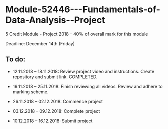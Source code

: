 # Module-52446---Fundamentals-of-Data-Analysis--Project
5 Credit Module - Project 2018 – 40% of overall mark for this module 

Deadline: December 14th (Friday)

## To do:
-	12.11.2018 – 18.11.2018: Review project video and instructions. Create repository and submit link. COMPLETED.

-	19.11.2018 – 25.11.2018: Finish reviewing all videos. Review and adhere to marking scheme.

-	26.11.2018 – 02.12.2018: Commence project

-	03.12.2018 – 09.12.2018: Complete project

-	10.12.2018 – 16.12.2018: Submit project

